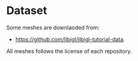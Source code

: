 # Dataset

Some meshes are downlaoded from:

- https://github.com/libigl/libigl-tutorial-data.

All meshes follows the license of each repository.
